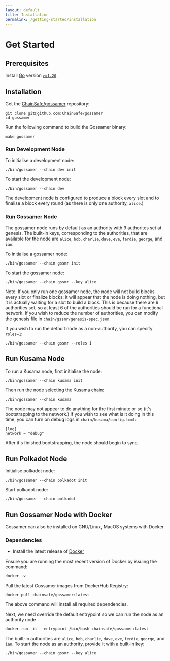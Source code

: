 ```yaml
---
layout: default
title: Installation
permalink: /getting-started/installation
---
```


# Get Started

## Prerequisites

Install [Go](https://go.dev/doc/install) version [`>=1.20`](https://go.dev/dl/#go1.20)

## Installation

Get the <a target="_blank" rel="noopener noreferrer" href="https://github.com/ChainSafe/gossamer">ChainSafe/gossamer</a> repository:

```
git clone git@github.com:ChainSafe/gossamer
cd gossamer
```

Run the following command to build the Gossamer binary:

```
make gossamer
```

### Run Development Node

To initialise a development node:

```
./bin/gossamer --chain dev init
```

To start the development node:

```
./bin/gossamer --chain dev
```

The development node is configured to produce a block every slot and to finalise a block every round (as there is only one authority, `alice`.)

### Run Gossamer Node

The gossamer node runs by default as an authority with 9 authorites set at genesis. The built-in keys, corresponding to the authorities, that are available for the node are `alice`, `bob`, `charlie`, `dave`, `eve`, `ferdie`, `george`, and `ian`.

To initialise a gossamer node:

```
./bin/gossamer --chain gssmr init
```

To start the gossamer node:

```
./bin/gossamer --chain gssmr --key alice
```

Note: If you only run one gossamer node, the node will not build blocks every slot or finalize blocks; it will appear that the node is doing nothing, but it is actually waiting for a slot to build a block. This is because there are 9 authorities set, so at least 6 of the authorities should be run for a functional network. If you wish to reduce the number of authorities, you can modify the genesis file in `chain/gssmr/genesis-spec.json`.

If you wish to run the default node as a non-authority, you can specify `roles=1`:

```
./bin/gossamer --chain gssmr --roles 1
```

## Run Kusama Node

To run a Kusama node, first initialise the node:

```
./bin/gossamer --chain kusama init
```

Then run the node selecting the Kusama chain:

```
./bin/gossamer --chain kusama
```

The node may not appear to do anything for the first minute or so (it's bootstrapping to the network.) If you wish to see what is it doing in this time, you can turn on debug logs in `chain/kusama/config.toml`:

```
[log]
network = "debug"
```

After it's finished bootstrapping, the node should begin to sync.

## Run Polkadot Node

Initialise polkadot node:

```
./bin/gossamer --chain polkadot init
```

Start polkadot node:

```
./bin/gossamer --chain polkadot
```

## Run Gossamer Node with Docker

Gossamer can also be installed on GNU/Linux, MacOS systems with Docker.

### Dependencies

- Install the latest release of [Docker](https://docs.docker.com/get-docker/)

Ensure you are running the most recent version of Docker by issuing the command:

```
docker -v
```

Pull the latest Gossamer images from DockerHub Registry:

```
docker pull chainsafe/gossamer:latest
```

The above command will install all required dependencies.  

Next, we need override the default entrypoint so we can run the node as an authority node

```
docker run -it --entrypoint /bin/bash chainsafe/gossamer:latest
```

The built-in authorities are `alice`, `bob`, `charlie`, `dave`, `eve`, `ferdie`, `george`, and `ian`. To start the node as an authority, provide it with a built-in key:

```
./bin/gossamer --chain gssmr --key alice
```
